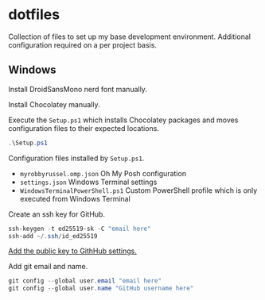 # dotfiles

Collection of files to set up my base development environment. Additional configuration required on a per project basis.

## Windows

Install DroidSansMono nerd font manually.

Install Chocolatey manually.

Execute the `Setup.ps1` which installs Chocolatey packages and moves configuration files to their expected locations.

```PowerShell
.\Setup.ps1
```

Configuration files installed by `Setup.ps1`.

- `myrobbyrussel.omp.json` Oh My Posh configuration
- `settings.json` Windows Terminal settings
- `WindowsTerminalPowerShell.ps1` Custom PowerShell profile which is only executed from Windows Terminal

Create an ssh key for GitHub.

```PowerShell
ssh-keygen -t ed25519-sk -C "email here"
ssh-add ~/.ssh/id_ed25519
```

[Add the public key to GithHub settings.](https://docs.github.com/en/authentication/connecting-to-github-with-ssh/adding-a-new-ssh-key-to-your-github-account)

Add git email and name.

```PowerShell
git config --global user.email "email here"
git config --global user.name "GitHub username here"
```
